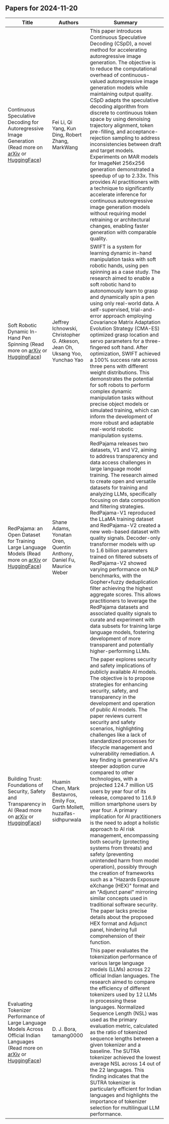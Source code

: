 

## Papers for 2024-11-20

| Title | Authors | Summary |
|-------|---------|---------|
| Continuous Speculative Decoding for Autoregressive Image Generation (Read more on [arXiv](https://arxiv.org/abs/2411.11925) or [HuggingFace](https://huggingface.co/papers/2411.11925))| Fei Li, Qi Yang, Kun Ding, Robert Zhang, MarkWang | This paper introduces Continuous Speculative Decoding (CSpD), a novel method for accelerating autoregressive image generation.  The objective is to reduce the computational overhead of continuous-valued autoregressive image generation models while maintaining output quality. CSpD adapts the speculative decoding algorithm from discrete to continuous token space by using denoising trajectory alignment, token pre-filling, and acceptance-rejection sampling to address inconsistencies between draft and target models.  Experiments on MAR models for ImageNet 256x256 generation demonstrated a speedup of up to 2.33x.  This provides AI practitioners with a technique to significantly accelerate inference for continuous autoregressive image generation models without requiring model retraining or architectural changes, enabling faster generation with comparable quality.  |
| Soft Robotic Dynamic In-Hand Pen Spinning (Read more on [arXiv](https://arxiv.org/abs/2411.12734) or [HuggingFace](https://huggingface.co/papers/2411.12734))| Jeffrey Ichnowski, Christopher G. Atkeson, Jean Oh, Uksang Yoo, Yunchao Yao | SWIFT is a system for learning dynamic in-hand manipulation tasks with soft robotic hands, using pen spinning as a case study.  The research aimed to enable a soft robotic hand to autonomously learn to grasp and dynamically spin a pen using only real-world data.  A self-supervised, trial-and-error approach employing Covariance Matrix Adaptation Evolution Strategy (CMA-ES) optimized grasp location and servo parameters for a three-fingered soft hand. After optimization, SWIFT achieved a 100% success rate across three pens with different weight distributions. This demonstrates the potential for soft robots to perform complex dynamic manipulation tasks without precise object models or simulated training, which can inform the development of more robust and adaptable real-world robotic manipulation systems.  |
| RedPajama: an Open Dataset for Training Large Language Models (Read more on [arXiv](https://arxiv.org/abs/2411.12372) or [HuggingFace](https://huggingface.co/papers/2411.12372))| Shane Adams, Yonatan Oren, Quentin Anthony, Daniel Fu, Maurice Weber | RedPajama releases two datasets, V1 and V2, aiming to address transparency and data access challenges in large language model training.  The research aimed to create open and versatile datasets for training and analyzing LLMs, specifically focusing on data composition and filtering strategies.  RedPajama-V1 reproduced the LLaMA training dataset and RedPajama-V2 created a new web-based dataset with quality signals.  Decoder-only transformer models with up to 1.6 billion parameters trained on filtered subsets of RedPajama-V2 showed varying performance on NLP benchmarks, with the Gopher+fuzzy deduplication filter achieving the highest aggregate scores. This allows practitioners to leverage the RedPajama datasets and associated quality signals to curate and experiment with data subsets for training large language models, fostering development of more transparent and potentially higher-performing LLMs.  |
| Building Trust: Foundations of Security, Safety and Transparency in AI (Read more on [arXiv](https://arxiv.org/abs/2411.12275) or [HuggingFace](https://huggingface.co/papers/2411.12275))| Huamin Chen, Mark Bestavros, Emily Fox, Garth Mollett, huzaifas-sidhpurwala | The paper explores security and safety implications of publicly available AI models.  The objective is to propose strategies for enhancing security, safety, and transparency in the development and operation of public AI models. The paper reviews current security and safety scenarios, highlighting challenges like a lack of standardized processes for lifecycle management and vulnerability remediation. A key finding is generative AI's steeper adoption curve compared to other technologies, with a projected 124.7 million US users by year four of its release, compared to 116.9 million smartphone users by year four. A primary implication for AI practitioners is the need to adopt a holistic approach to AI risk management, encompassing both security (protecting systems from threats) and safety (preventing unintended harm from model operation), possibly through the creation of frameworks such as a "Hazards Exposure eXchange (HEX)" format and an "Adjunct panel" mirroring similar concepts used in traditional software security.  The paper lacks precise details about the proposed HEX format and Adjunct panel, hindering full comprehension of their function.  |
| Evaluating Tokenizer Performance of Large Language Models Across Official Indian Languages (Read more on [arXiv](https://arxiv.org/abs/2411.12240) or [HuggingFace](https://huggingface.co/papers/2411.12240))| D. J. Bora, tamang0000 | This paper evaluates the tokenization performance of various large language models (LLMs) across 22 official Indian languages.  The research aimed to compare the efficiency of different tokenizers used by 12 LLMs in processing these languages.  Normalized Sequence Length (NSL) was used as the primary evaluation metric, calculated as the ratio of tokenized sequence lengths between a given tokenizer and a baseline.  The SUTRA tokenizer achieved the lowest average NSL across 14 out of the 22 languages.  This finding indicates that the SUTRA tokenizer is particularly efficient for Indian languages and highlights the importance of tokenizer selection for multilingual LLM performance.  |
